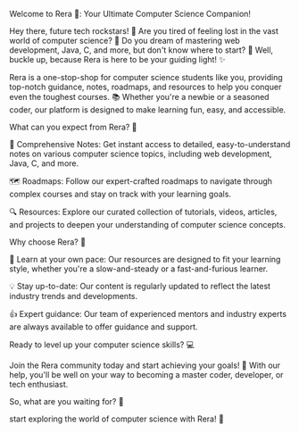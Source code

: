 Welcome to Rera 🚀: Your Ultimate Computer Science Companion!

Hey there, future tech rockstars! 👋 Are you tired of feeling lost in the vast world of computer science? 🤯 Do you dream of mastering web development, Java, C, and more, but don't know where to start? 🤔 Well, buckle up, because Rera is here to be your guiding light! ✨

Rera is a one-stop-shop for computer science students like you, providing top-notch guidance, notes, roadmaps, and resources to help you conquer even the toughest courses. 📚 Whether you're a newbie or a seasoned coder, our platform is designed to make learning fun, easy, and accessible.

What can you expect from Rera? 🤔

📝 Comprehensive Notes: Get instant access to detailed, easy-to-understand notes on various computer science topics, including web development, Java, C, and more.

🗺️ Roadmaps: Follow our expert-crafted roadmaps to navigate through complex courses and stay on track with your learning goals.

🔍 Resources: Explore our curated collection of tutorials, videos, articles, and projects to deepen your understanding of computer science concepts.


Why choose Rera? 🤔

🎉 Learn at your own pace: Our resources are designed to fit your learning style, whether you're a slow-and-steady or a fast-and-furious learner.

💡 Stay up-to-date: Our content is regularly updated to reflect the latest industry trends and developments.

👍 Expert guidance: Our team of experienced mentors and industry experts are always available to offer guidance and support.

Ready to level up your computer science skills? 💻

Join the Rera community today and start achieving your goals! 🎉 With our help, you'll be well on your way to becoming a master coder, developer, or tech enthusiast.

So, what are you waiting for? 🤔

start exploring the world of computer science with Rera! 🚀